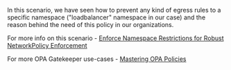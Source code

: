 In this scenario, we have seen how to prevent any kind of egress rules to a specific namespace ("loadbalancer" namespace in our case) and the reason behind the need of this policy in our organizations.

For more info on this scenario - [Enforce Namespace Restrictions for Robust NetworkPolicy Enforcement](https://cloudsecops.com/network-policy-8)

For more OPA Gatekeeper use-cases - [Mastering OPA Policies](https://cloudsecops.com/opa-gatekeeper)
